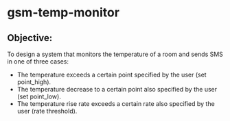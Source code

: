 # gsm-temp-monitor

## Objective:

To design a system that monitors the temperature of a room and sends SMS in one of three cases:

- The temperature exceeds a certain point specified by the user (set point_high).
- The temperature decrease to a certain point also specified by the user (set point_low).
- The temperature rise rate exceeds a certain rate also specified by the user (rate threshold).
